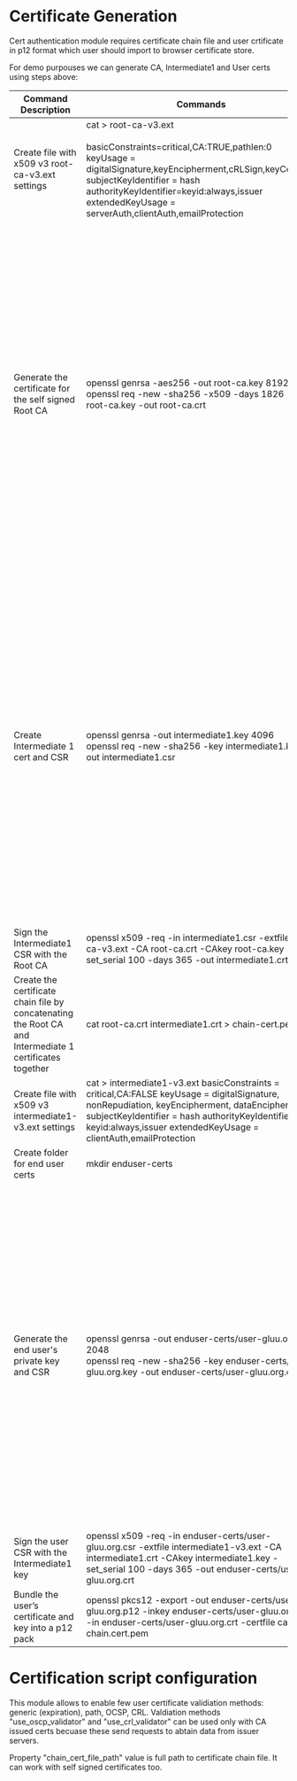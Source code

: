 # Certificate Generation

Cert authentication module requires certificate chain file and user crtificate in p12 format which user should import to browser certificate store.

For demo purpouses we can generate CA, Intermediate1 and User certs using steps above:

| Command Description | Commands | Sample output |
|---------------------------------------------------------------------------------------------------------|-----------------------------------------------------------------------------------------------------------------------------------------------------------------------------------------------------------------------------------------------------------------------|------------------------------------------------------------------------------------------------------------------------------------------------------------------------------------------------------------------------------------------------------------------------------------------------------------------------------------------|
| Create file with x509 v3 root-ca-v3.ext settings | cat > root-ca-v3.ext <br/><br/> basicConstraints=critical,CA:TRUE,pathlen:0 <br/> keyUsage = digitalSignature,keyEncipherment,cRLSign,keyCertSign <br/> subjectKeyIdentifier = hash <br/> authorityKeyIdentifier=keyid:always,issuer <br/> extendedKeyUsage = serverAuth,clientAuth,emailProtection |  |
| Generate the certificate for the self signed Root CA | openssl genrsa -aes256 -out root-ca.key 8192 <br/> openssl req -new -sha256 -x509 -days 1826 -key root-ca.key -out root-ca.crt | Country Name (2 letter code) [AU]:US <br/> State or Province Name (full name) [Some-State]:TX <br/> Locality Name (eg, city) []:Austin <br/> Organization Name (eg, company) [Internet Widgits Pty Ltd]:Gluu, Inc. <br/> Organizational Unit Name (eg, section) []:Gluu CA <br/> Common Name (e.g. server FQDN or YOUR name) []:Gluu Root CA <br/> Email Address []: |
| Create Intermediate 1 cert and CSR | openssl genrsa -out intermediate1.key 4096 <br/> openssl req -new -sha256 -key intermediate1.key -out intermediate1.csr | Country Name (2 letter code) [AU]:US <br/> State or Province Name (full name) [Some-State]:TX <br/> Locality Name (eg, city) []:Austin <br/> Organization Name (eg, company) [Internet Widgits Pty Ltd]:Gluu, Inc. <br/> Organizational Unit Name (eg, section) []:Gluu CA <br/> Common Name (e.g. server FQDN or YOUR name) []:Gluu Intermediate CA <br/> Email Address []: |
| Sign the Intermediate1 CSR with the Root CA | openssl x509 -req -in intermediate1.csr -extfile root-ca-v3.ext -CA root-ca.crt -CAkey root-ca.key -set_serial 100 -days 365 -out intermediate1.crt |  |
| Create the certificate chain file by concatenating the Root CA and Intermediate 1 certificates together | cat root-ca.crt intermediate1.crt > chain-cert.pem |  |
| Create file with x509 v3 intermediate1-v3.ext settings | cat > intermediate1-v3.ext basicConstraints = critical,CA:FALSE keyUsage = digitalSignature, nonRepudiation, keyEncipherment, dataEncipherment subjectKeyIdentifier = hash authorityKeyIdentifier = keyid:always,issuer extendedKeyUsage = clientAuth,emailProtection |  |
| Create folder for end user certs | mkdir enduser-certs |  |
| Generate the end user's private key and CSR | openssl genrsa -out enduser-certs/user-gluu.org.key 2048 <br/> openssl req -new -sha256 -key enduser-certs/user-gluu.org.key -out enduser-certs/user-gluu.org.csr | Country Name (2 letter code) [AU]:US <br/> State or Province Name (full name) [Some-State]:TX <br/> Locality Name (eg, city) []:Austin <br/> Organization Name (eg, company) [Internet Widgits Pty Ltd]:Gluu, Inc. <br/> Organizational Unit Name (eg, section) []:IT <br/> Common Name (e.g. server FQDN or YOUR name) []:Full User Name <br/> Email Address []: |
| Sign the user CSR with the Intermediate1 key | openssl x509 -req -in enduser-certs/user-gluu.org.csr -extfile intermediate1-v3.ext -CA intermediate1.crt -CAkey intermediate1.key -set_serial 100 -days 365 -out enduser-certs/user-gluu.org.crt |  |
| Bundle the user’s certificate and key into a p12 pack | openssl pkcs12 -export -out enduser-certs/user-gluu.org.p12 -inkey enduser-certs/user-gluu.org.key -in enduser-certs/user-gluu.org.crt -certfile ca-chain.cert.pem |  |

# Certification script configuration

This module allows to enable few user certificate validiation methods: generic (expiration), path, OCSP, CRL.
Valdiation methods "use_oscp_validator" and "use_crl_validator" can be used only with CA issued certs becuase these send requests to abtain data from issuer servers.

Property "chain_cert_file_path" value is full path to certificate chain file. It can work with self signed certificates too.

